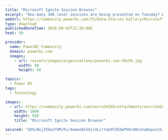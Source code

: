 ```yaml
---
title: "Microsoft Ignite Session Browser"
excerpt: "How many 300 level sessions are being presented on Tuesday? Which topics are the best represented? Answer these questions and more with the Power BI"
webUrl: https://community.powerbi.com/t5/Data-Stories-Gallery/Microsoft-Ignite-Session-Browser/m-p/65022
type: download
publishedDateTime: 2016-09-02T12:20:00Z
heat: 50

provider:
  name: PowerBI Community
  domain: powerbi.com
  images:
    - url: /assets/images/organizations/powerbi.com-50x50.jpg
      width: 50
      height: 50

topics:
  - Power BI
tags:
  - Technology

images:
  - url: https://community.powerbi.com/oxcrx34285/attachments/oxcrx34285/DataStoriesGallery/273/1/2016-09-02_15-09-42.jpg
    width: 1600
    height: 916
    title: "Microsoft Ignite Session Browser"

secured: "dOSLBejZ5GmJYUM/Ri/4emwe6Cbdjv4Lirtab9tZEdwPX0/mHCxhaQxpuv1hJoOM1FXuYfcs0a2ILa2ZmLysEixUfq8b2kwU/meUDwHgBI1XJbZBTyXoy5vYJQ7vdT5jHFVGqqFzmjAX13MnLpZ54S7yfDDqLno4XjA1a9vUzCs2YyW1Be1+hSj6s+ihXKOVsaYOnbBk3tncebxIUmVoY1xflJ0xzcZCjYuOuos9QqwVqcRCByBNfPnVOxI1nYyo9EvFVHLNsUYZIQ/GEfvQrImPvfmZ/CjnjF31XdKUxhd2/OjXw1iMgzrKYASnj5QeTDpLzDGRNIpz0XIK+1sXntX26ObPolcMO/Kr1srDN3GFjMWucthg+Ja7EdKF/URy;hDqgmqwWDKd0JWow/j7Xbg=="
---
```


